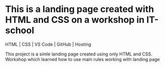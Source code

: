 # This is a landing page created with HTML and CSS on a workshop in IT-school
 
HTML | CSS | VS Code | GitHub | Hosting

This project is a simle landing page created using only HTML and CSS. Workshop which learned how to use main rules working with landing page
